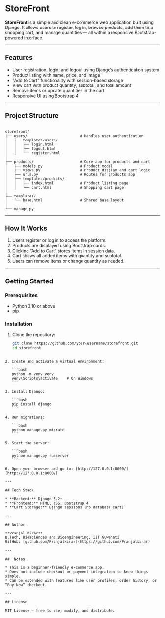 # StoreFront 

**StoreFront** is a simple and clean e-commerce web application built using Django. It allows users to register, log in, browse products, add them to a shopping cart, and manage quantities — all within a responsive Bootstrap-powered interface.

---

##  Features

-  User registration, login, and logout using Django’s authentication system  
-  Product listing with name, price, and image  
-  "Add to Cart" functionality with session-based storage  
-  View cart with product quantity, subtotal, and total amount  
-  Remove items or update quantities in the cart  
- Responsive UI using Bootstrap 4  

---

## Project Structure

```

storefront/
├── users/                        # Handles user authentication
│   ├── templates/users/
│   │   ├── login.html
│   │   ├── logout.html
│   │   └── register.html
│
├── products/                     # Core app for products and cart
│   ├── models.py                 # Product model
│   ├── views.py                  # Product display and cart logic
│   ├── urls.py                   # Routes for products app
│   ├── templates/products/
│   │   ├── index.html            # Product listing page
│   │   └── cart.html             # Shopping cart page
│
├── templates/
│   └── base.html                 # Shared base layout
│
└── manage.py

````

---

## How It Works

1. Users register or log in to access the platform.  
2. Products are displayed using Bootstrap cards.  
3. Clicking “Add to Cart” stores items in session data.  
4. Cart shows all added items with quantity and subtotal.  
5. Users can remove items or change quantity as needed.  

---

## Getting Started

### Prerequisites

- Python 3.10 or above  
- pip  

### Installation

1. Clone the repository:

   ```bash
   git clone https://github.com/your-username/storefront.git
   cd storefront
````

2. Create and activate a virtual environment:

   ```bash
   python -m venv venv
   venv\Scripts\activate    # On Windows
   ```

3. Install Django:

   ```bash
   pip install django
   ```

4. Run migrations:

   ```bash
   python manage.py migrate
   ```

5. Start the server:

   ```bash
   python manage.py runserver
   ```

6. Open your browser and go to: [http://127.0.0.1:8000/](http://127.0.0.1:8000/)

---

## Tech Stack

* **Backend:** Django 5.2+
* **Frontend:** HTML, CSS, Bootstrap 4
* **Cart Storage:** Django sessions (no database cart)

---

## Author

**Pranjal Kirar**
B.Tech, Biosciences and Bioengineering, IIT Guwahati
GitHub: [github.com/Pranjalkirar](https://github.com/Pranjalkirar)

---

##  Notes

* This is a beginner-friendly e-commerce app.
* Does not include checkout or payment integration to keep things simple.
* Can be extended with features like user profiles, order history, or “Buy Now” checkout.

---

## License

MIT License – free to use, modify, and distribute.
